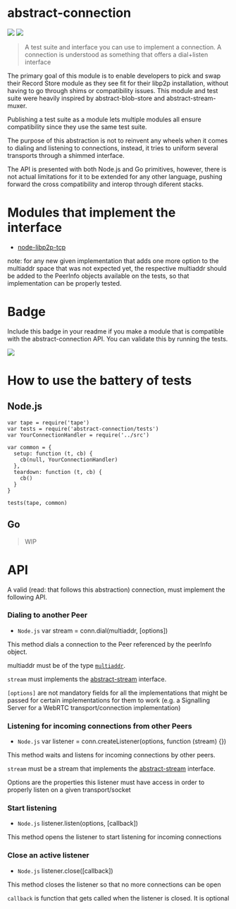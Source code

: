 abstract-connection
===================

[![](https://img.shields.io/badge/made%20by-Protocol%20Labs-blue.svg?style=flat-square)](http://ipn.io) [![](https://img.shields.io/badge/freenode-%23ipfs-blue.svg?style=flat-square)](http://webchat.freenode.net/?channels=%23ipfs)

> A test suite and interface you can use to implement a connection. A connection is understood as something that offers a dial+listen interface

The primary goal of this module is to enable developers to pick and swap their Record Store module as they see fit for their libp2p installation, without having to go through shims or compatibility issues. This module and test suite were heavily inspired by abstract-blob-store and abstract-stream-muxer.

Publishing a test suite as a module lets multiple modules all ensure compatibility since they use the same test suite.

The purpose of this abstraction is not to reinvent any wheels when it comes to dialing and listening to connections, instead, it tries to uniform several transports through a shimmed interface.

The API is presented with both Node.js and Go primitives, however, there is not actual limitations for it to be extended for any other language, pushing forward the cross compatibility and interop through diferent stacks.

# Modules that implement the interface

- [node-libp2p-tcp](https://github.com/diasdavid/node-libp2p-tcp)

note: for any new given implementation that adds one more option to the multiaddr space that was not expected yet, the respective multiaddr should be added to the PeerInfo objects available on the tests, so that implementation can be properly tested.

# Badge

Include this badge in your readme if you make a module that is compatible with the abstract-connection API. You can validate this by running the tests.

![](https://raw.githubusercontent.com/diasdavid/abstract-connection/master/img/badge.png)

# How to use the battery of tests

## Node.js

```
var tape = require('tape')
var tests = require('abstract-connection/tests')
var YourConnectionHandler = require('../src')

var common = {
  setup: function (t, cb) {
    cb(null, YourConnectionHandler)
  },
  teardown: function (t, cb) {
    cb()
  }
}

tests(tape, common)
```

## Go

> WIP

# API

A valid (read: that follows this abstraction) connection, must implement the following API.

### Dialing to another Peer

- `Node.js` var stream = conn.dial(multiaddr, [options])

This method dials a connection to the Peer referenced by the peerInfo object.

multiaddr must be of the type [`multiaddr`](http://npmjs.org/multiaddr).

`stream` must implements the [abstract-stream](https://github.com/diasdavid/abstract-stream) interface.

`[options]` are not mandatory fields for all the implementations that might be passed for certain implementations for them to work (e.g. a Signalling Server for a WebRTC transport/connection implementation)

### Listening for incoming connections from other Peers

- `Node.js` var listener = conn.createListener(options, function (stream) {})

This method waits and listens for incoming connections by other peers.

`stream` must be a stream that implements the [abstract-stream](https://github.com/diasdavid/abstract-stream) interface.

Options are the properties this listener must have access in order to properly listen on a given transport/socket

### Start listening

- `Node.js` listener.listen(options, [callback])

This method opens the listener to start listening for incoming connections

### Close an active listener

- `Node.js` listener.close([callback])

This method closes the listener so that no more connections can be open

`callback` is function that gets called when the listener is closed. It is optional

